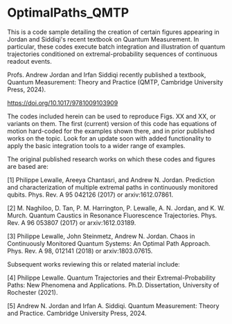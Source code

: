 # OptimalPaths_QMTP
This is a code sample detailing the creation of certain figures appearing in Jordan and Siddiqi's recent textbook on Quantum Measurement. 
In particular, these codes execute batch integration and illustration of quantum trajectories conditioned on extremal-probability sequences of continuous readout events.

Profs. Andrew Jordan and Irfan Siddiqi recently published a textbook, Quantum Measurement: Theory and Practice (QMTP, Cambridge University Press, 2024). 

https://doi.org/10.1017/9781009103909

The codes included herein can be used to reproduce Figs. XX and XX, or variants on them. The first (current) version of this code has equations of motion hard-coded for the examples shown there, and in prior published works on the topic. Look for an update soon with added functionality to apply the basic integration tools to a wider range of examples. 

The original published research works on which these codes and figures are based are:

[1] Philippe Lewalle, Areeya Chantasri, and Andrew N. Jordan. Prediction and characterization of multiple extremal paths in continuously monitored qubits. Phys. Rev. A 95 042126 (2017) or arxiv:1612.07861.

[2] M. Naghiloo, D. Tan, P. M. Harrington, P. Lewalle, A. N. Jordan, and K. W. Murch. Quantum Caustics in Resonance Fluorescence Trajectories. Phys. Rev. A 96 053807 (2017) or arxiv:1612.03189.

[3] Philippe Lewalle, John Steinmetz, Andrew N. Jordan. Chaos in Continuously Monitored Quantum Systems: An Optimal Path Approach. Phys. Rev. A 98, 012141 (2018) or arxiv:1803.07615.

Subsequent works reviewing this or related material include:

[4] Philippe Lewalle. Quantum Trajectories and their Extremal-Probability Paths: New Phenomena and Applications. Ph.D. Dissertation, University of Rochester (2021).

[5] Andrew N. Jordan and Irfan A. Siddiqi. Quantum Measurement: Theory and Practice. Cambridge University Press, 2024.
